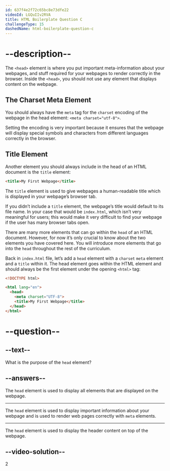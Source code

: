 ```yaml
---
id: 637f4e2f72c65bc8e73dfe22
videoId: LGQuIIv2RVA
title: HTML Boilerplate Question C
challengeType: 15
dashedName: html-boilerplate-question-c
---
```


# --description--

The `<head>` element is where you put important meta-information about your webpages, and stuff required for your webpages to render correctly in the browser. Inside the `<head>`, you should not use any element that displays content on the webpage.

## The Charset Meta Element
You should always have the `meta` tag for the `charset` encoding of the webpage in the head element: `<meta charset="utf-8">`.

Setting the encoding is very important because it ensures that the webpage will display special symbols and characters from different languages correctly in the browser.

## Title Element
Another element you should always include in the head of an HTML document is the `title` element:

```html
<title>My First Webpage</title>
```

The `title` element is used to give webpages a human-readable title which is displayed in your webpage’s browser tab.

If you didn’t include a `title` element, the webpage’s title would default to its file name. In your case that would be `index.html`, which isn’t very meaningful for users; this would make it very difficult to find your webpage if the user has many browser tabs open.

There are many more elements that can go within the `head` of an HTML document. However, for now it’s only crucial to know about the two elements you have covered here. You will introduce more elements that go into the `head` throughout the rest of the curriculum.

Back in `index.html` file, let’s add a `head` element with a `charset` `meta` element and a `title` within it. The head element goes within the HTML element and should always be the first element under the opening `<html>` tag:


```html
<!DOCTYPE html>

<html lang="en">
  <head>
    <meta charset="UTF-8">
    <title>My First Webpage</title>
  </head>
</html>
```

# --question--
    
## --text--

What is the purpose of the `head` element?

## --answers--

The `head` element is used to display all elements that are displayed on the webpage.

---

The `head` element is used to display important information about your webpage and is used to render web pages correctly with `meta` elements.

---

The `head` element is used to display the header content on top of the webpage.


## --video-solution--

2
